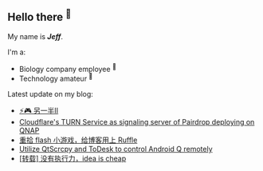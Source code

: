 ## Hello there <sup>👋</sup>  

My name is **_Jeff_**.  

I'm a:  

- Biology company employee <sup>🧬</sup>   
- Technology amateur <sup>📱</sup>    

Latest update on my blog:
  
- [⚡🎮 另一半Ⅱ](https://blog.zzbd.org/game-the-other-half2/) 
- [Cloudflare's TURN Service as signaling server of Pairdrop deploying on QNAP](https://blog.zzbd.org/en/cf-pairdrop/) 
- [重拾 flash 小游戏，给博客用上 Ruffle](https://blog.zzbd.org/flash-ruffle/) 
- [Utilize QtScrcpy and ToDesk to control Android Q remotely](https://blog.zzbd.org/en/remote-scrapy/) 
- [[转载] 没有执行力，idea is cheap](https://blog.zzbd.org/ideaischeap/) 
